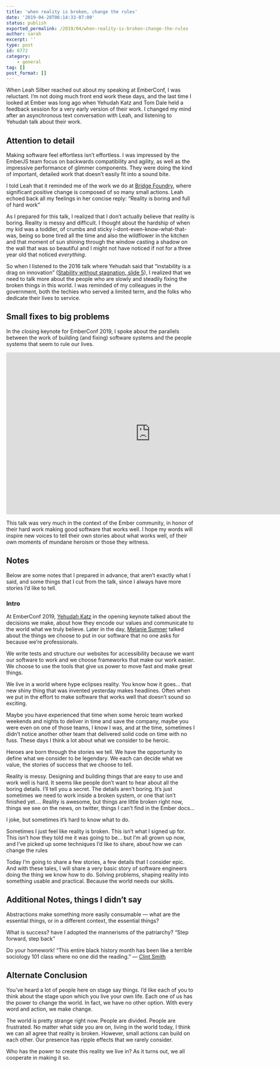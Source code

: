 ```yaml
---
title: 'when reality is broken, change the rules'
date: '2019-04-28T06:14:33-07:00'
status: publish
exported_permalink: /2019/04/when-reality-is-broken-change-the-rules
author: sarah
excerpt: ''
type: post
id: 6772
category:
    - general
tag: []
post_format: []
---
```

When Leah Silber reached out about my speaking at EmberConf, I was reluctant. I’m not doing much front end work these days, and the last time I looked at Ember was long ago when Yehudah Katz and Tom Dale held a feedback session for a very early version of their work. I changed my mind after an asynchronous text conversation with Leah, and listening to Yehudah talk about their work.

Attention to detail
-------------------

Making software feel effortless isn’t effortless. I was impressed by the EmberJS team focus on backwards compatibility and agility, as well as the impressive performance of glimmer components. They were doing the kind of important, detailed work that doesn’t easily fit into a sound bite.

I told Leah that it reminded me of the work we do at [Bridge Foundry](https://bridgefoundry.org), where significant positive change is composed of so many small actions. Leah echoed back all my feelings in her concise reply: “Reality is boring and full of hard work”

As I prepared for this talk, I realized that I don’t actually believe that reality is boring. Reality is messy and difficult. I thought about the hardship of when my kid was a toddler, of crumbs and sticky i-dont-even-know-what-that-was, being so bone tired all the time and also the wildflower in the kitchen and that moment of sun shining through the window casting a shadow on the wall that was so beautiful and I might not have noticed if not for a three year old that noticed *everything*.

So when I listened to the 2016 talk where Yehudah said that “instability is a drag on innovation” ([Stability without stagnation, slide 5](https://speakerdeck.com/wycats/stability-without-stagnation-lessons-learned-from-shipping-ember-dot-js?slide=5)), I realized that we need to talk more about the people who are slowly and steadily fixing the broken things in this world. I was reminded of my colleagues in the government, both the techies who served a limited term, and the folks who dedicate their lives to service.

Small fixes to big problems
---------------------------

In the closing keynote for EmberConf 2019, I spoke about the parallels between the work of building (and fixing) software systems and the people systems that seem to rule our lives.

<iframe allow="accelerometer; autoplay; clipboard-write; encrypted-media; gyroscope; picture-in-picture" allowfullscreen="" frameborder="0" height="433" loading="lazy" src="https://www.youtube.com/embed/tHyf1-DMBKY?feature=oembed" title="EmberConf 2019 - Closing Keynote by Sarah Allen" width="770"></iframe>

This talk was very much in the context of the Ember community, in honor of their hard work making good software that works well. I hope my words will inspire new voices to tell their own stories about what works well, of their own moments of mundane heroism or those they witness.

Notes
-----

Below are some notes that I prepared in advance, that aren’t exactly what I said, and some things that I cut from the talk, since I always have more stories I’d like to tell.

### Intro

At EmberConf 2019, [Yehudah Katz](https://emberconf.com/speakers.html#yehuda-katz) in the opening keynote talked about the decisions we make, about how they encode our values and communicate to the world what we truly believe. Later in the day, [Melanie Sumner](https://emberconf.com/speakers.html#melanie-sumner) talked about the things we choose to put in our software that no one asks for because we’re professionals.

We write tests and structure our websites for accessibility because we want our software to work and we choose frameworks that make our work easier. We choose to use the tools that give us power to move fast and make great things.

We live in a world where hype eclipses reality. You know how it goes… that new shiny thing that was invented yesterday makes headlines. Often when we put in the effort to make software that works well that doesn’t sound so exciting.

Maybe you have experienced that time when some heroic team worked weekends and nights to deliver in time and save the company, maybe you were even on one of those teams, I know I was, and at the time, sometimes I didn’t notice another other team that delivered solid code on time with no fuss. These days I think a lot about what we consider to be heroic.

Heroes are born through the stories we tell. We have the opportunity to define what we consider to be legendary. We each can decide what we value, the stories of success that we choose to tell.

Reality is messy. Designing and building things that are easy to use and work well is hard. It seems like people don’t want to hear about all the boring details. I’ll tell you a secret. The details aren’t boring. It’s just sometimes we need to work inside a broken system, or one that isn’t finished yet…. Reality is awesome, but things are little broken right now, things we see on the news, on twitter, things I can’t find in the Ember docs…

I joke, but sometimes it’s hard to know what to do.

Sometimes I just feel like reality is broken. This isn’t what I signed up for. This isn’t how they told me it was going to be… but I’m all grown up now, and I’ve picked up some techniques I’d like to share, about how we can change the rules

Today I’m going to share a few stories, a few details that I consider epic. And with these tales, I will share a very basic story of software engineers doing the thing we know how to do. Solving problems, shaping reality into something usable and practical. Because the world needs our skills.

Additional Notes, things I didn’t say
-------------------------------------

Abstractions make something more easily consumable — what are the essential things, or in a different context, the essential things?

What is success? have I adopted the mannerisms of the patriarchy? “Step forward, step back”

Do your homework! “This entire black history month has been like a terrible sociology 101 class where no one did the reading.” — [Clint Smith](https://twitter.com/ClintSmithIII/status/1101233667299598336)

Alternate Conclusion
--------------------

You’ve heard a lot of people here on stage say things. I’d like each of you to think about the stage upon which you live your own life. Each one of us has the power to change the world. In fact, we have no other option. With every word and action, we make change.

The world is pretty strange right now. People are divided. People are frustrated. No matter what side you are on, living in the world today, I think we can all agree that reality is broken. However, small actions can build on each other. Our presence has ripple effects that we rarely consider.

Who has the power to create this reality we live in? As it turns out, we all cooperate in making it so.